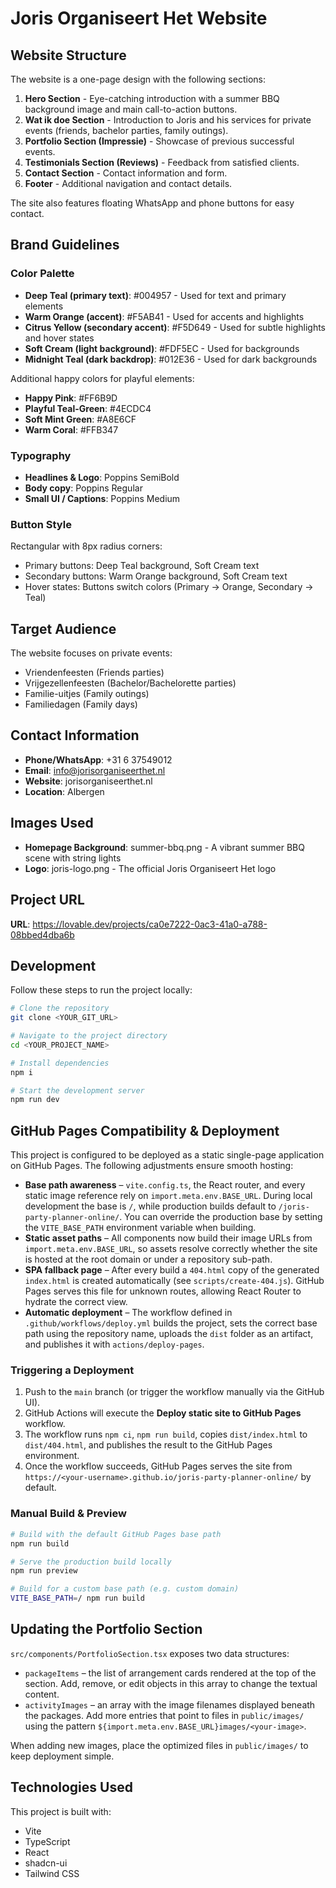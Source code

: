 
# Joris Organiseert Het Website

## Website Structure

The website is a one-page design with the following sections:

1. **Hero Section** - Eye-catching introduction with a summer BBQ background image and main call-to-action buttons.
2. **Wat ik doe Section** - Introduction to Joris and his services for private events (friends, bachelor parties, family outings).
3. **Portfolio Section (Impressie)** - Showcase of previous successful events.
4. **Testimonials Section (Reviews)** - Feedback from satisfied clients.
5. **Contact Section** - Contact information and form.
6. **Footer** - Additional navigation and contact details.

The site also features floating WhatsApp and phone buttons for easy contact.

## Brand Guidelines

### Color Palette

- **Deep Teal (primary text)**: #004957 - Used for text and primary elements
- **Warm Orange (accent)**: #F5AB41 - Used for accents and highlights
- **Citrus Yellow (secondary accent)**: #F5D649 - Used for subtle highlights and hover states
- **Soft Cream (light background)**: #FDF5EC - Used for backgrounds
- **Midnight Teal (dark backdrop)**: #012E36 - Used for dark backgrounds

Additional happy colors for playful elements:
- **Happy Pink**: #FF6B9D
- **Playful Teal-Green**: #4ECDC4
- **Soft Mint Green**: #A8E6CF
- **Warm Coral**: #FFB347

### Typography

- **Headlines & Logo**: Poppins SemiBold
- **Body copy**: Poppins Regular
- **Small UI / Captions**: Poppins Medium

### Button Style

Rectangular with 8px radius corners:
- Primary buttons: Deep Teal background, Soft Cream text
- Secondary buttons: Warm Orange background, Soft Cream text
- Hover states: Buttons switch colors (Primary → Orange, Secondary → Teal)

## Target Audience

The website focuses on private events:
- Vriendenfeesten (Friends parties)
- Vrijgezellenfeesten (Bachelor/Bachelorette parties)
- Familie-uitjes (Family outings)
- Familiedagen (Family days)

## Contact Information

- **Phone/WhatsApp**: +31 6 37549012
- **Email**: info@jorisorganiseerthet.nl
- **Website**: jorisorganiseerthet.nl
- **Location**: Albergen

## Images Used

- **Homepage Background**: summer-bbq.png - A vibrant summer BBQ scene with string lights
- **Logo**: joris-logo.png - The official Joris Organiseert Het logo

## Project URL

**URL**: https://lovable.dev/projects/ca0e7222-0ac3-41a0-a788-08bbed4dba6b

## Development

Follow these steps to run the project locally:

```sh
# Clone the repository
git clone <YOUR_GIT_URL>

# Navigate to the project directory
cd <YOUR_PROJECT_NAME>

# Install dependencies
npm i

# Start the development server
npm run dev
```

## GitHub Pages Compatibility & Deployment

This project is configured to be deployed as a static single-page application on GitHub Pages. The following adjustments ensure smooth hosting:

- **Base path awareness** – `vite.config.ts`, the React router, and every static image reference rely on `import.meta.env.BASE_URL`. During local development the base is `/`, while production builds default to `/joris-party-planner-online/`. You can override the production base by setting the `VITE_BASE_PATH` environment variable when building.
- **Static asset paths** – All components now build their image URLs from `import.meta.env.BASE_URL`, so assets resolve correctly whether the site is hosted at the root domain or under a repository sub-path.
- **SPA fallback page** – After every build a `404.html` copy of the generated `index.html` is created automatically (see `scripts/create-404.js`). GitHub Pages serves this file for unknown routes, allowing React Router to hydrate the correct view.
- **Automatic deployment** – The workflow defined in `.github/workflows/deploy.yml` builds the project, sets the correct base path using the repository name, uploads the `dist` folder as an artifact, and publishes it with `actions/deploy-pages`.

### Triggering a Deployment

1. Push to the `main` branch (or trigger the workflow manually via the GitHub UI).
2. GitHub Actions will execute the **Deploy static site to GitHub Pages** workflow.
3. The workflow runs `npm ci`, `npm run build`, copies `dist/index.html` to `dist/404.html`, and publishes the result to the GitHub Pages environment.
4. Once the workflow succeeds, GitHub Pages serves the site from `https://<your-username>.github.io/joris-party-planner-online/` by default.

### Manual Build & Preview

```sh
# Build with the default GitHub Pages base path
npm run build

# Serve the production build locally
npm run preview

# Build for a custom base path (e.g. custom domain)
VITE_BASE_PATH=/ npm run build
```

## Updating the Portfolio Section

`src/components/PortfolioSection.tsx` exposes two data structures:

- `packageItems` – the list of arrangement cards rendered at the top of the section. Add, remove, or edit objects in this array to change the textual content.
- `activityImages` – an array with the image filenames displayed beneath the packages. Add more entries that point to files in `public/images/` using the pattern ```${import.meta.env.BASE_URL}images/<your-image>```.

When adding new images, place the optimized files in `public/images/` to keep deployment simple.

## Technologies Used

This project is built with:
- Vite
- TypeScript
- React
- shadcn-ui
- Tailwind CSS

